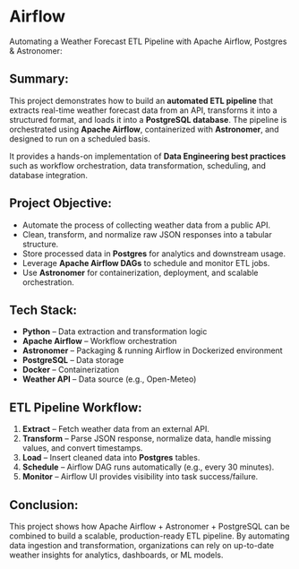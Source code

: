 # Airflow
Automating a Weather Forecast ETL Pipeline with Apache Airflow, Postgres & Astronomer:

## Summary:
This project demonstrates how to build an **automated ETL pipeline** that extracts real-time weather forecast data from an API, transforms it into a structured format, and loads it into a **PostgreSQL database**. The pipeline is orchestrated using **Apache Airflow**, containerized with **Astronomer**, and designed to run on a scheduled basis.  

It provides a hands-on implementation of **Data Engineering best practices** such as workflow orchestration, data transformation, scheduling, and database integration.



## Project Objective:
- Automate the process of collecting weather data from a public API.  
- Clean, transform, and normalize raw JSON responses into a tabular structure.  
- Store processed data in **Postgres** for analytics and downstream usage.  
- Leverage **Apache Airflow DAGs** to schedule and monitor ETL jobs.  
- Use **Astronomer** for containerization, deployment, and scalable orchestration.  



## Tech Stack:
- **Python** – Data extraction and transformation logic  
- **Apache Airflow** – Workflow orchestration  
- **Astronomer** – Packaging & running Airflow in Dockerized environment  
- **PostgreSQL** – Data storage  
- **Docker** – Containerization  
- **Weather API** – Data source (e.g., Open-Meteo)  



## ETL Pipeline Workflow:
1. **Extract** – Fetch weather data from an external API.  
2. **Transform** – Parse JSON response, normalize data, handle missing values, and convert timestamps.  
3. **Load** – Insert cleaned data into **Postgres** tables.  
4. **Schedule** – Airflow DAG runs automatically (e.g., every 30 minutes).  
5. **Monitor** – Airflow UI provides visibility into task success/failure.  



## Conclusion:
This project shows how Apache Airflow + Astronomer + PostgreSQL can be combined to build a scalable, production-ready ETL pipeline. By automating data ingestion and transformation, organizations can rely on up-to-date weather insights for analytics, dashboards, or ML models.
